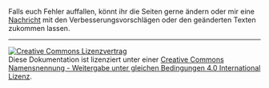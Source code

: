 Falls euch Fehler auffallen, könnt ihr die Seiten gerne ändern oder mir eine [Nachricht](https://www.open4me.de/index.php/impressum/) mit den Verbesserungsvorschlägen oder den geänderten Texten zukommen lassen.

***

<a rel="license" href="http://creativecommons.org/licenses/by-sa/4.0/"><img alt="Creative Commons Lizenzvertrag" style="border-width:0" src="https://i.creativecommons.org/l/by-sa/4.0/88x31.png" /></a>
<br />Diese Dokumentation ist lizenziert unter einer <a rel="license" href="http://creativecommons.org/licenses/by-sa/4.0/">Creative Commons Namensnennung - Weitergabe unter gleichen Bedingungen 4.0 International Lizenz</a>.
